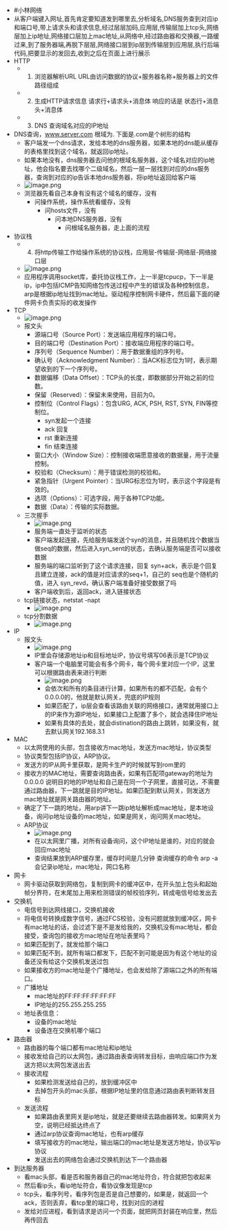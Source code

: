 - #小林网络
- 从客户端键入网址,首先肯定要知道发到哪里去,分析域名,DNS服务查到对应ip和端口号,带上请求头和请求信息,经过层层加码,应用层,传输层加上tcp头,网络层加上ip地址,网络接口层加上mac地址,从网络中,经过路由器和交换器,一路缓过来,到了服务器端,再脱下层层,网络接口层到ip层到传输层到应用层,执行后端代码,把要显示的发回去,收到之后在页面上进行展示
- HTTP
	- 1. 浏览器解析URL URL由访问数据的协议+服务器名称+服务器上的文件路径组成
	- 2. 生成HTTP请求信息 请求行+请求头+消息体 响应的话是 状态行+消息头+消息体
	- 3. DNS 查询域名对应的IP地址
- DNS查询，www.server.com 根域为. 下面是.com是个树形的结构
	- 客户端发一个dns请求，发给本地的dns服务器，如果本地的dns能从缓存的表格里找到这个域名，就返回ip地址。
	- 如果本地没有，dns服务器去问他的根域名服务器，这个域名对应的ip地址，他会指名要去找哪个二级域名，然后一层一层找到对应的dns服务器，查询到对应的ip告诉本地dns服务器，将ip地址返回给客户端
	- ![image.png](../assets/image_1708529789980_0.png)
	- 浏览器先看自己本身有没有这个域名的缓存，没有
		- 问操作系统，操作系统看缓存，没有
			- 问hosts文件，没有
				- 问本地DNS服务器，没有
					- 问根域名服务器，走上面的流程
- 协议栈
	- 4. 将http传输工作给操作系统的协议栈，应用层-传输层-网络层-网络接口层
	- ![image.png](../assets/image_1708529973455_0.png)
	- 应用程序调用socket库，委托协议栈工作，上一半是tcpucp，下一半是ip，ip中包括ICMP告知网络包传送过程中产生的错误及各种控制信息，arp是根据ip地址找到mac地址。驱动程序控制网卡硬件，然后最下面的硬件网卡负责实际的收发操作
- TCP
	- ![image.png](../assets/image_1708530208809_0.png)
	- 报文头
		- 源端口号（Source Port）：发送端应用程序的端口号。
		- 目的端口号（Destination Port）：接收端应用程序的端口号。
		- 序列号（Sequence Number）：用于数据重组的序列号。
		- 确认号（Acknowledgment Number）：当ACK标志位为1时，表示期望收到的下一个序列号。
		- 数据偏移（Data Offset）：TCP头的长度，即数据部分开始之前的位数。
		- 保留（Reserved）：保留未来使用，目前为0。
		- 控制位（Control Flags）：包含URG, ACK, PSH, RST, SYN, FIN等控制位。
			- syn发起一个连接
			- ack 回复
			- rst 重新连接
			- fin 结束连接
		- 窗口大小（Window Size）：控制接收端愿意接收的数据量，用于流量控制。
		- 校验和（Checksum）：用于错误检测的校验和。
		- 紧急指针（Urgent Pointer）：当URG标志位为1时，表示这个字段是有效的。
		- 选项（Options）：可选字段，用于各种TCP功能。
		- 数据（Data）：传输的实际数据。
	- 三次握手
		- ![image.png](../assets/image_1708530796422_0.png)
		- 服务端一直处于监听的状态
		- 客户端发起连接，先给服务端发送个syn的消息，并且随机找个数据当做seq的数据，然后进入syn_sent的状态，去确认服务端是否可以接收数据
		- 服务端的端口监听到了这个请求连接，回复 syn+ack，表示是个回复且建立连接，ack的值是对应请求的seq+1，自己的 seq也是个随机的值，进入 syn_revd，确认客户端准备好接受数据了吗
		- 客户端收到后，返回ack，进入链接状态
	- tcp链接状态，netstat -napt
		- ![image.png](../assets/image_1708531094622_0.png)
	- tcp分割数据
		- ![image.png](../assets/image_1708531131734_0.png)
- IP
	- 报文头
		- ![image.png](../assets/image_1708531269306_0.png)
		- IP里会存储源地址ip和目标地址IP，协议号填写06表示是TCP协议
		- 客户端一个电脑里可能会有多个网卡，每个网卡里对应一个IP，这里可以根据路由表来进行判断
			- ![image.png](../assets/image_1708758845397_0.png)
			- 会依次和所有的条目进行计算，如果所有的都不匹配，会有个0.0.0.0的，他就是默认网关，兜底的IP规则
			- 如果匹配了，ip层会查看该路由关联的网络接口，通常就用接口上的IP来作为源IP地址，如果接口上配置了多个，就会选择住IP地址
			- 如果有具体的去处，就会distination的路由上跳转，如果没有，就去默认网关192.168.3.1
- MAC
	- 以太网使用的头部，包含接收方mac地址，发送方mac地址，协议类型
	- 协议类型包括IP协议，ARP协议。
	- 发送方的IP从网卡里获取，是网卡生产的时候就写到rom里的
	- 接收方的MAC地址，需要查询路由表，如果有匹配项gateway的地址为0.0.0.0 说明目的地的IP地址和自己是在同一个子网里，直接可达，不需要通过路由器，下一跳就是目的IP地址。如果匹配到默认网关，则发送方mac地址就是网关路由器的地址。
	- 确定了下一跳的地址，用arp讲下一跳ip地址解析成mac地址，是本地设备，询问ip地址设备的mac地址，如果是网关，询问网关mac地址。
	- ARP协议
		- ![image.png](../assets/image_1708759958116_0.png)
		- 在以太网里广播，对所有设备询问，这个IP地址是谁的，对应的就会回应mac地址
		- 查询结果放到ARP缓存里，缓存时间是几分钟 查询缓存的命令  arp -a 会记录ip地址，mac地址，网口名称
- 网卡
	- 网卡驱动获取到网络包，复制到网卡的缓冲区中，在开头加上包头和起始帧分界符，在末尾加上用来检测错误的帧校验序列，转成电信号给发出去
- 交换机
	- 电信号到达网线接口，交换机接收
	- 将电信号转换成数字信号，通过FCS校验，没有问题就放到缓冲区，网卡有mac地址的话，会过滤下是不是发给我的，交换机没有mac地址，都会接受，查询包的接收方mac地址在地址表里吗？
	- 如果匹配到了，就发给那个端口
	- 如果匹配不到，就所有端口都发下，匹配不到可能是因为有这个地址的设备还没有给这个交换机发送过包
	- 如果接收方的mac地址是个广播地址，也会发给除了源端口之外的所有端口。
	- 广播地址
		- mac地址的FF:FF:FF:FF:FF:FF
		- IP地址的255.255.255.255
	- 地址表信息：
		- 设备的mac地址
		- 设备连在交换机哪个端口
- 路由器
	- 路由器的每个端口都有mac地址和ip地址
	- 接收发给自己的以太网包，通过路由表查询转发目标，由响应端口作为发送方把以太网包发送出去
	- 接收流程
		- 如果检测发送给自己的，放到缓冲区中
		- 去掉包开头的mac头部，根据IP地址里的信息通过路由表判断转发目标
	- 发送流程
		- 如果路由表里网关是ip地址，就是还要继续去路由器转发。如果网关为空，说明已经抵达终点了
		- 通过arp协议查询mac地址，也有arp缓存
		- 填写接收方的mac地址，输出端口的mac地址是发送方地址，协议写ip协议
		- 发送出去的网络包会通过交换机到达下一个路由器
- 到达服务器
	- 看mac头部，看是否和服务器自己的mac地址符合，符合就把包收起来
	- 然后看ip头，看ip地址符合，看协议像发现是tcp
	- tcp头，看序列号，看序列包是否是自己想要的，如果是，就返回一个ack，否则丢弃，看tcp里的端口号，找到对应的进程
	- 发给对应进程，看到请求是访问一个页面，就把网页封装在响应里，然后再传回去